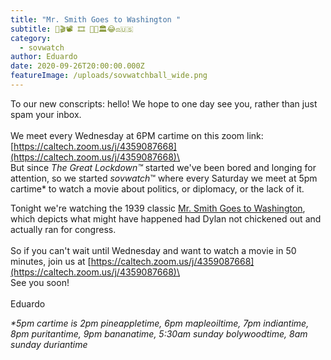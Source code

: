 ```yaml
---
title: "Mr. Smith Goes to Washington "
subtitle: 🎥🎬📽 🎞️ 👨‍💼🏛️😂⚖️🇺🇸
category:
  - sovwatch
author: Eduardo
date: 2020-09-26T20:00:00.000Z
featureImage: /uploads/sovwatchball_wide.png
---
```

To our new conscripts: hello! We hope to one day see you, rather than just spam your inbox.\
\
We meet every Wednesday at 6PM cartime on this zoom link: [https://caltech.zoom.us/j/​4359087668](https://caltech.zoom.us/j/4359087668)\
\
But since *The Great Lockdown™* started we've been bored and longing for attention, so we started *sovwatch*™ where every Saturday we meet at 5pm cartime* to watch a movie about politics, or diplomacy, or the lack of it.



Tonight we're watching the 1939 classic [Mr. Smith Goes to Washington](https://www.youtube.com/watch?v=mpJSB4Gbljc), which depicts what might have happened had Dylan not chickened out and actually ran for congress.\
\
So if you can't wait until Wednesday and want to watch a movie in 50 minutes, join us at [https://caltech.zoom.us/j/​4359087668](https://caltech.zoom.us/j/4359087668)\
\
See you soon!\
\
Eduardo



*\*5pm cartime is 2pm pineappletime, 6pm mapleoiltime, 7pm indiantime, 8pm puritantime, 9pm bananatime, 5:30am sunday bolywoodtime, 8am sunday duriantime*